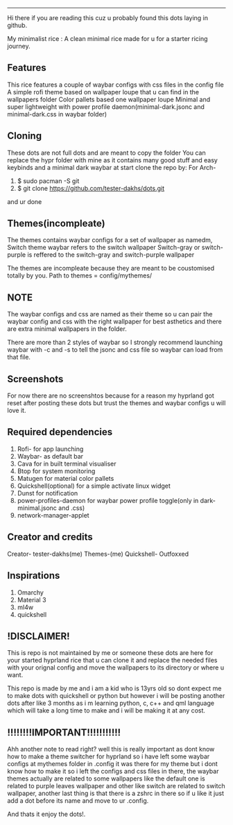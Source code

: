 ---------------------------------------------------

Hi there if you are reading this cuz u probably found this dots laying in github.

My minimalist rice :
A clean minimal rice made for u for a starter ricing journey.

## Features
This rice features a couple of waybar configs with css files in the config file
A simple rofi theme based on wallpaper loupe that u can find in the wallpapers folder
Color pallets based one wallpaper loupe 
Minimal and super lightweight with power profile daemon(minimal-dark.jsonc and minimal-dark.css in waybar folder)

## Cloning 
These dots are not full dots and are meant to copy the folder
You can replace the hypr folder with mine as it contains many good stuff and easy keybinds and a minimal dark waybar at start
clone the repo by:
For Arch-

1. $ sudo pacman -S git
2. $ git clone https://github.com/tester-dakhs/dots.git

and ur done

## Themes(incompleate)
The themes contains waybar configs for a set of wallpaper as namedm,
Switch theme waybar refers to the switch wallpaper
Switch-gray or switch-purple is reffered to the switch-gray and switch-purple wallpaper

The themes are incompleate because they are meant to be coustomised totally by you.
Path to themes = config/mythemes/

## NOTE 
The waybar configs and css are named as their theme so u can pair the waybar config and css with the right wallpaper
for best asthetics and there are extra minimal wallpapers in the folder.

There are more than 2 styles of waybar so I strongly recommend launching waybar with -c and -s
to tell the jsonc and css file so waybar can load from that file.

## Screenshots
For now there are no screenshtos because for a reason my hyprland got reset after posting these dots
but trust the themes and waybar configs u will love it.

## Required dependencies
1. Rofi- for app launching
2. Waybar- as default bar
3. Cava for in built terminal visualiser
4. Btop for system monitoring
5. Matugen for material color pallets
6. Quickshell(optional) for a simple activate linux widget
7. Dunst for notification
8. power-profiles-daemon for waybar power profile toggle(only in dark-minimal.jsonc and .css)
9. network-manager-applet

## Creator and credits 
Creator- tester-dakhs(me)
Themes-(me)
Quickshell- Outfoxxed

## Inspirations
1. Omarchy
2. Material 3
3. ml4w
4. quickshell

## !DISCLAIMER!

This is repo is not maintained by me or someone these dots are here for your started hyprland rice that u can clone it and replace the needed files with your orignal config and move the wallpapers to its directory or where u want.

This repo is made by me and i am a kid who is 13yrs old so dont expect me to make dots with quickshell or python but however i will be posting another dots after like 3 months as i m learning python, c, c++ and qml language which will take a long time to make and i will be making it at any cost.

## !!!!!!!!IMPORTANT!!!!!!!!!!!
Ahh another note to read right? well this is really important as dont know how to make a theme switcher for hyprland so i have left some waybar configs at mythemes folder in .config it was there for my theme but i dont know how to make it so i left the configs and css files in there, the waybar themes actually are related to some wallpapers like the default one is related to purple leaves wallpaper and other like switch are related to switch wallpaper, another last thing is that there is a zshrc in there so if u like it just add a dot before its name and move to ur .config.  





And thats it enjoy the dots!. 
